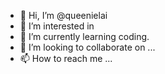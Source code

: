 - 👋 Hi, I’m @queenielai
- 👀 I’m interested in 
- 🌱 I’m currently learning coding.
- 💞️ I’m looking to collaborate on ...
- 📫 How to reach me ...

<!---
queenielai/queenielai is a ✨ special ✨ repository because its `README.md` (this file) appears on your GitHub profile.
You can click the Preview link to take a look at your changes.
--->

